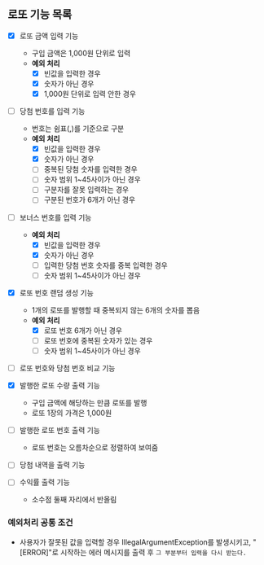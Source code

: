 ## 로또 기능 목록

- [x] 로또 금액 입력 기능
    - 구입 금액은 1,000원 단위로 입력
    - **예외 처리**
        - [x] 빈값을 입력한 경우
        - [x] 숫자가 아닌 경우
        - [x] 1,000원 단위로 입력 안한 경우
- [ ] 당첨 번호를 입력 기능
    - 번호는 쉼표(,)를 기준으로 구분
    - **예외 처리**
        - [x] 빈값을 입력한 경우
        - [x] 숫자가 아닌 경우
        - [ ] 중복된 당첨 숫자를 입력한 경우
        - [ ] 숫자 범위 1~45사이가 아닌 경우
        - [ ] 구분자를 잘못 입력하는 경우
        - [ ] 구분된 번호가 6개가 아닌 경우
- [ ] 보너스 번호를 입력 기능
    - **예외 처리**
        - [x] 빈값을 입력한 경우
        - [x] 숫자가 아닌 경우
        - [ ] 입력한 당첨 번호 숫자를 중복 입력한 경우
        - [ ] 숫자 범위 1~45사이가 아닌 경우

- [x] 로또 번호 랜덤 생성 기능
    - 1개의 로또를 발행할 때 중복되지 않는 6개의 숫자를 뽑음
    - **예외 처리**
        - [x] 로또 번호 6개가 아닌 경우
        - [ ] 로또 번호에 중복된 숫자가 있는 경우
        - [ ] 숫자 범위 1~45사이가 아닌 경우
- [ ] 로또 번호와 당첨 번호 비교 기능

- [x] 발행한 로또 수량 출력 기능
    - 구입 금액에 해당하는 만큼 로또를 발행
    - 로또 1장의 가격은 1,000원
- [ ] 발행한 로또 번호 출력 기능
    - 로또 번호는 오름차순으로 정렬하여 보여줌
- [ ] 당첨 내역을 출력 기능
- [ ] 수익률 출력 기능
    - 소수점 둘째 자리에서 반올림

### 예외처리 공통 조건

- 사용자가 잘못된 값을 입력할 경우 IllegalArgumentException를 발생시키고,
  "[ERROR]"로 시작하는 에러 메시지를 출력 후 `그 부분부터 입력을 다시 받는다.`
